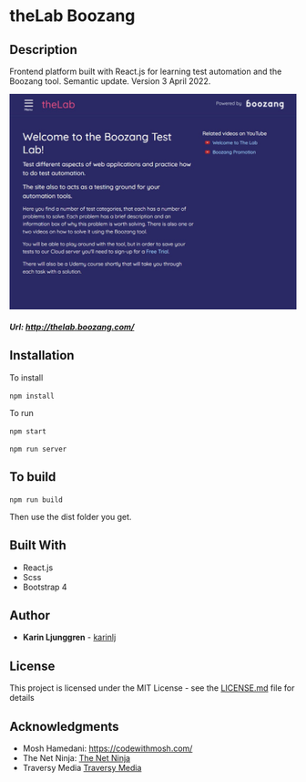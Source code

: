 # theLab Boozang

## Description

Frontend platform built with React.js for learning test automation and the Boozang tool. Semantic update. Version 3 April 2022.

![Screenshot](/src/assets/screenshot.jpg?raw=true "Screenshot")

##### Url: http://thelab.boozang.com/

## Installation

To install

`npm install`

To run

`npm start`

`npm run server`

## To build

`npm run build`

Then use the dist folder you get.

## Built With

- React.js
- Scss
- Bootstrap 4

## Author

- **Karin Ljunggren** - [karinlj](https://github.com/karinlj)

## License

This project is licensed under the MIT License - see the [LICENSE.md](LICENSE.md) file for details

## Acknowledgments

- Mosh Hamedani: https://codewithmosh.com/
- The Net Ninja: [The Net Ninja](https://www.youtube.com/channel/UCW5YeuERMmlnqo4oq8vwUpg)
- Traversy Media [Traversy Media](https://www.youtube.com/channel/UC29ju8bIPH5as8OGnQzwJyA)
